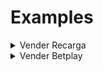 # Examples

<details>

<summary>Vender Recarga</summary>

```json
{
  "data": {
    "productId": 10000,
    "customerCellphone": "32212341010",
    "amount": 1000
  },
  "_version": "1.7.13",
  "_channel": "WS",
  "_geolocation": null
}
```

</details>

<details>

<summary>Vender Betplay</summary>

El campo \_geolocation se valida si el producto está activo contra la ciudad más cercana

{% code lineNumbers="true" %}
```json
{
  "data": {
    "productId": 206000,
    "customerDocument": "123456",
    "customerCellphone": "32212341010",
    "amount": 1000
  },
  "_version": "1.7.13",
  "_channel": "WS",
  "_geolocation": {
    "commerceId": 10,
    "address": "Calle 10",
    "lat": 35.9501734,
    "lon": 14.413812,
    "accuracy": 15.321
  }
}
```
{% endcode %}

</details>
